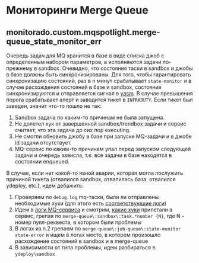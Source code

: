 # Мониторинги Merge Queue

## monitorado.custom.mqspotlight.merge-queue_state_monitor_err

Очередь задач для MQ хранится в базе в виде списка джоб с определенным набором параметров, а исполняются задачи по-прежнему в sandbox. Очевидно, что состояния таски в sandbox и джобы в базе должны быть синхронизированы. Для того, чтобы гарантировать синхронизацию состояний, раз в n минут срабатывает `state-monitor` и в случае расхождения состояний в базе и sandbox, состояния синхронизируются и отправляется сигнал в [yasm](https://yasm.yandex-team.ru/template/panel/fei-alerts/abc=mqspotlight/). В случае превышения порога срабатывает алерт и заводится тикет в `INFRADUTY`. Если тикет был заведен, значит что-то пошло не так:

1. Sandbox задача по каким-то причинам не была запущена.
2. Не долетел хук от завершенной sandbox/trendbox задачи и сервис считает, что эта задача до сих пор executing.
3. Не смогли обновить джобу в базе при запуске MQ-задачи и в джобе id задачи отсутствует.
4. MQ-сервис по каким-то причинам упал перед запуском следующей задачи и очередь зависла, т.к. все задачи в базе находятся в состоянии enqueued.

В случае, если нет какой-то явной аварии, которая могла послужить причиной тикета (отвалился sandbox, отвалилась база, отвалился ydeploy, etc.), идем дебажить:

1. Проверяем по `debug.log` mq-таски, были ли отправлены необходимые хуки (для этого есть [соответствующие логи](https://a.yandex-team.ru/arc_vcs/sandbox/projects/sandbox_ci/sandbox_ci_merge_queue/__init__.py?rev=5919686#L1177 ))
2. Идем в [логи MQ-сервиса](https://deploy.yandex-team.ru/stage/merge-queue/logs) и смотрим, [какие хуки](https://github.yandex-team.ru/search-interfaces/microservices/blob/v2.14.2/services/merge-queue/modules/listeners/sandbox/task.js) прилетали в сервис, грепая по `merge-queue\:sandbox\:task.*number {N}`, где N - номер пулл-реквеста, в котором были проблемы
3. В логах из п.2 грепаем по `merge-queue\:job-queue\:state-monitor state-error` и ищем в логах место, в котором произошло расхождение состояний в sandbox и в merge-queue
4. В зависимости от типа проблемы, идем разбираться в `ydeploy\sandbox`
